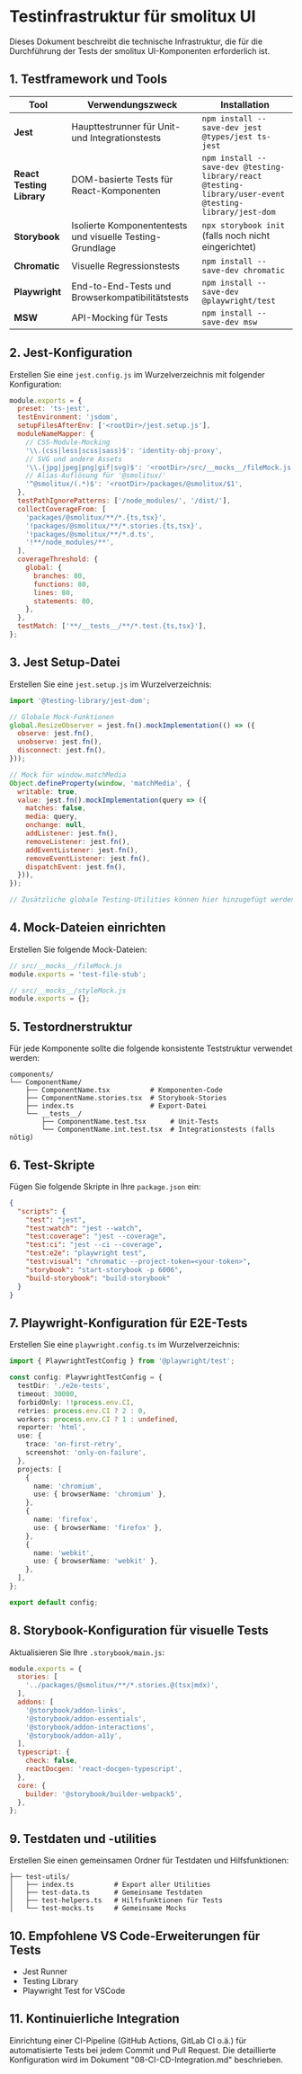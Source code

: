 # Testinfrastruktur für smolitux UI

Dieses Dokument beschreibt die technische Infrastruktur, die für die Durchführung der Tests der smolitux UI-Komponenten erforderlich ist.

## 1. Testframework und Tools

| Tool | Verwendungszweck | Installation |
|------|-----------------|-------------|
| **Jest** | Haupttestrunner für Unit- und Integrationstests | `npm install --save-dev jest @types/jest ts-jest` |
| **React Testing Library** | DOM-basierte Tests für React-Komponenten | `npm install --save-dev @testing-library/react @testing-library/user-event @testing-library/jest-dom` |
| **Storybook** | Isolierte Komponententests und visuelle Testing-Grundlage | `npx storybook init` (falls noch nicht eingerichtet) |
| **Chromatic** | Visuelle Regressionstests | `npm install --save-dev chromatic` |
| **Playwright** | End-to-End-Tests und Browserkompatibilitätstests | `npm install --save-dev @playwright/test` |
| **MSW** | API-Mocking für Tests | `npm install --save-dev msw` |

## 2. Jest-Konfiguration

Erstellen Sie eine `jest.config.js` im Wurzelverzeichnis mit folgender Konfiguration:

```javascript
module.exports = {
  preset: 'ts-jest',
  testEnvironment: 'jsdom',
  setupFilesAfterEnv: ['<rootDir>/jest.setup.js'],
  moduleNameMapper: {
    // CSS-Module-Mocking
    '\\.(css|less|scss|sass)$': 'identity-obj-proxy',
    // SVG und andere Assets
    '\\.(jpg|jpeg|png|gif|svg)$': '<rootDir>/src/__mocks__/fileMock.js',
    // Alias-Auflösung für '@smolitux/'
    '^@smolitux/(.*)$': '<rootDir>/packages/@smolitux/$1',
  },
  testPathIgnorePatterns: ['/node_modules/', '/dist/'],
  collectCoverageFrom: [
    'packages/@smolitux/**/*.{ts,tsx}',
    '!packages/@smolitux/**/*.stories.{ts,tsx}',
    '!packages/@smolitux/**/*.d.ts',
    '!**/node_modules/**',
  ],
  coverageThreshold: {
    global: {
      branches: 80,
      functions: 80,
      lines: 80,
      statements: 80,
    },
  },
  testMatch: ['**/__tests__/**/*.test.{ts,tsx}'],
};
```

## 3. Jest Setup-Datei

Erstellen Sie eine `jest.setup.js` im Wurzelverzeichnis:

```javascript
import '@testing-library/jest-dom';

// Globale Mock-Funktionen
global.ResizeObserver = jest.fn().mockImplementation(() => ({
  observe: jest.fn(),
  unobserve: jest.fn(),
  disconnect: jest.fn(),
}));

// Mock für window.matchMedia
Object.defineProperty(window, 'matchMedia', {
  writable: true,
  value: jest.fn().mockImplementation(query => ({
    matches: false,
    media: query,
    onchange: null,
    addListener: jest.fn(),
    removeListener: jest.fn(),
    addEventListener: jest.fn(),
    removeEventListener: jest.fn(),
    dispatchEvent: jest.fn(),
  })),
});

// Zusätzliche globale Testing-Utilities können hier hinzugefügt werden
```

## 4. Mock-Dateien einrichten

Erstellen Sie folgende Mock-Dateien:

```javascript
// src/__mocks__/fileMock.js
module.exports = 'test-file-stub';

// src/__mocks__/styleMock.js
module.exports = {};
```

## 5. Testordnerstruktur

Für jede Komponente sollte die folgende konsistente Teststruktur verwendet werden:

```
components/
└── ComponentName/
    ├── ComponentName.tsx          # Komponenten-Code
    ├── ComponentName.stories.tsx  # Storybook-Stories
    ├── index.ts                   # Export-Datei
    └── __tests__/
        ├── ComponentName.test.tsx      # Unit-Tests
        └── ComponentName.int.test.tsx  # Integrationstests (falls nötig)
```

## 6. Test-Skripte

Fügen Sie folgende Skripte in Ihre `package.json` ein:

```json
{
  "scripts": {
    "test": "jest",
    "test:watch": "jest --watch",
    "test:coverage": "jest --coverage",
    "test:ci": "jest --ci --coverage",
    "test:e2e": "playwright test",
    "test:visual": "chromatic --project-token=<your-token>",
    "storybook": "start-storybook -p 6006",
    "build-storybook": "build-storybook"
  }
}
```

## 7. Playwright-Konfiguration für E2E-Tests

Erstellen Sie eine `playwright.config.ts` im Wurzelverzeichnis:

```typescript
import { PlaywrightTestConfig } from '@playwright/test';

const config: PlaywrightTestConfig = {
  testDir: './e2e-tests',
  timeout: 30000,
  forbidOnly: !!process.env.CI,
  retries: process.env.CI ? 2 : 0,
  workers: process.env.CI ? 1 : undefined,
  reporter: 'html',
  use: {
    trace: 'on-first-retry',
    screenshot: 'only-on-failure',
  },
  projects: [
    {
      name: 'chromium',
      use: { browserName: 'chromium' },
    },
    {
      name: 'firefox',
      use: { browserName: 'firefox' },
    },
    {
      name: 'webkit',
      use: { browserName: 'webkit' },
    },
  ],
};

export default config;
```

## 8. Storybook-Konfiguration für visuelle Tests

Aktualisieren Sie Ihre `.storybook/main.js`:

```javascript
module.exports = {
  stories: [
    '../packages/@smolitux/**/*.stories.@(tsx|mdx)',
  ],
  addons: [
    '@storybook/addon-links',
    '@storybook/addon-essentials',
    '@storybook/addon-interactions',
    '@storybook/addon-a11y',
  ],
  typescript: {
    check: false,
    reactDocgen: 'react-docgen-typescript',
  },
  core: {
    builder: '@storybook/builder-webpack5',
  },
};
```

## 9. Testdaten und -utilities

Erstellen Sie einen gemeinsamen Ordner für Testdaten und Hilfsfunktionen:

```
├── test-utils/
│   ├── index.ts          # Export aller Utilities
│   ├── test-data.ts      # Gemeinsame Testdaten
│   ├── test-helpers.ts   # Hilfsfunktionen für Tests
│   └── test-mocks.ts     # Gemeinsame Mocks
```

## 10. Empfohlene VS Code-Erweiterungen für Tests

- Jest Runner
- Testing Library
- Playwright Test for VSCode

## 11. Kontinuierliche Integration

Einrichtung einer CI-Pipeline (GitHub Actions, GitLab CI o.ä.) für automatisierte Tests bei jedem Commit und Pull Request. Die detaillierte Konfiguration wird im Dokument "08-CI-CD-Integration.md" beschrieben.
